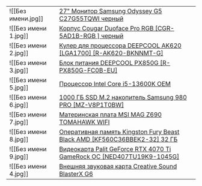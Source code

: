 |                      |                                                                                                            |
| -------------------- | ---------------------------------------------------------------------------------------------------------- |
| ![[Без имени.jpg]]   | [27" Монитор Samsung Odyssey G5 C27G55TQWI черный](https://dns-shop.ru/q/1684131)                          |
| ![[Без имени 1.jpg]] | [Корпус Cougar Duoface Pro RGB [CGR-5AD1B-RGB ] черный](https://dns-shop.ru/q/5083436)                     |
| ![[Без имени 2.jpg]] | [Кулер для процессора DEEPCOOL AK620 [LGA1700] [R-AK620-BKNNMT-G]](https://dns-shop.ru/q/4898015)          |
| ![[Без имени 3.jpg]] | [Блок питания DEEPCOOL PX850G [R-PX850G-FC0B-EU]](https://dns-shop.ru/q/5089961)                           |
| ![[Без имени 5.jpg]] | [Процессор Intel Core i5-13600K OEM](https://dns-shop.ru/q/5076186)                                        |
| ![[Без имени 6.jpg]] | [1000 ГБ SSD M.2 накопитель Samsung 980 PRO [MZ-V8P1T0BW]](https://dns-shop.ru/q/5063423)                  |
| ![[Без имени 7.jpg]] | [Материнская плата MSI MAG Z690 TOMAHAWK WIFI](https://dns-shop.ru/q/4880513)                              |
| ![[Без имени 8.jpg]] | [Оперативная память Kingston Fury Beast Black AMD [KF560C36BBEK2-32] 32 ГБ](https://dns-shop.ru/q/5074977) |
| ![[Без имени 9.jpg]] | [Видеокарта Palit GeForce RTX 4070 Ti GameRock OC [NED407TU19K9-1045G]](https://dns-shop.ru/q/5090584)     |
| ![[Без имени 4.jpg]] | [Внешняя звуковая карта Creative Sound BlasterX G6](https://dns-shop.ru/q/1282493)                         |
